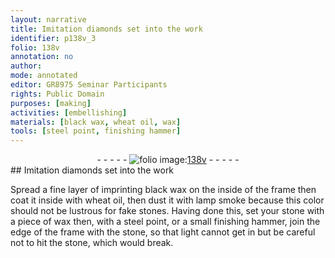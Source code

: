 ```yaml
---
layout: narrative
title: Imitation diamonds set into the work
identifier: p138v_3
folio: 138v
annotation: no
author:
mode: annotated
editor: GR8975 Seminar Participants
rights: Public Domain
purposes: [making]
activities: [embellishing]
materials: [black wax, wheat oil, wax]
tools: [steel point, finishing hammer]
---
```


 <div class="folio" align="center">- - - - - <a href="http://gallica.bnf.fr/ark:/12148/btv1b10500001g/f282.item.r=" target="_blank"><img src="https://cu-mkp.github.io/GR8975-edition/assets/photo-icon.png" alt="folio image: " style="display:inline-block; margin-bottom:-3px;"/>138v</a> - - - - - </div> 
## Imitation diamonds set into the work 

  <span class="activity"></span> 
 Spread a fine layer of imprinting <span class="material">black wax</span> on the inside of the frame then coat it inside with <span class="material">wheat oil</span>, then dust it with lamp smoke because this color should not be lustrous for fake stones. Having done this, set your stone with a piece of <span class="material">wax</span> then, with a <span class="tool">steel point</span>, or a small <span class="tool">finishing hammer</span>, join the edge of the frame with the stone, so that light cannot get in but be careful not to hit the stone, which would break.
 